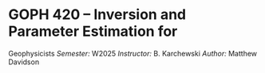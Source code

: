 # GOPH 420 – Inversion and Parameter Estimation for
Geophysicists
*Semester:* W2025
*Instructor:* B. Karchewski
*Author:* Matthew Davidson
